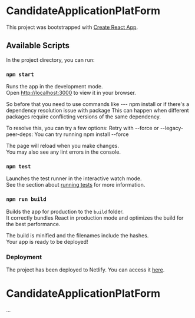 # CandidateApplicationPlatForm

This project was bootstrapped with [Create React App](https://github.com/facebook/create-react-app).

## Available Scripts

In the project directory, you can run:

### `npm start`

Runs the app in the development mode.\
Open [http://localhost:3000](http://localhost:3000) to view it in your browser.

So before that you need to use commands like ---   npm install or if  there's a dependency resolution issue with package 
This can happen when different packages require conflicting versions of the same dependency.

To resolve this, you can try a few options:
Retry with --force or --legacy-peer-deps: You can try running npm install --force

The page will reload when you make changes.\
You may also see any lint errors in the console.

### `npm test`

Launches the test runner in the interactive watch mode.\
See the section about [running tests](https://facebook.github.io/create-react-app/docs/running-tests) for more information.

### `npm run build`

Builds the app for production to the `build` folder.\
It correctly bundles React in production mode and optimizes the build for the best performance.

The build is minified and the filenames include the hashes.\
Your app is ready to be deployed!

### Deployment

The project has been deployed to Netlify. You can access it [here](https://66444abb90f96b574e8f6011--enchanting-malasada-012416.netlify.app/).

# CandidateApplicationPlatForm
...

